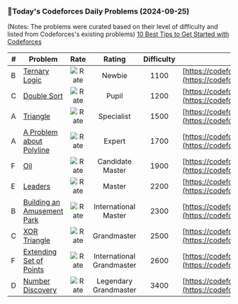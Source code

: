 ### 🌟Today's Codeforces Daily Problems (2024-09-25)
(Notes: The problems were curated based on their level of difficulty and listed from Codeforces's existing problems)
[10 Best Tips to Get Started with Codeforces](https://github.com/ika9810/Codeforces-Daily-Problems/blob/main/10%20Best%20Tips%20to%20Get%20Started%20with%20Codeforces.md)

| # | Problem | Rate| Rating | Difficulty | Contest |
|---| ----- | :--------: | :----------: | :----------: | ---------- |
|B|[Ternary Logic](https://codeforces.com/contest/136/problem/B)|![Rate](https://img.shields.io/badge/Newbie-1100-lightgrey)|Newbie|1100|[https://codeforces.com/contest/136](https://codeforces.com/contest/136)|
|C|[Double Sort](https://codeforces.com/contest/1681/problem/C)|![Rate](https://img.shields.io/badge/Pupil-1200-brightgreen)|Pupil|1200|[https://codeforces.com/contest/1681](https://codeforces.com/contest/1681)|
|A|[Triangle](https://codeforces.com/contest/18/problem/A)|![Rate](https://img.shields.io/badge/Specialist-1500-9cf)|Specialist|1500|[https://codeforces.com/contest/18](https://codeforces.com/contest/18)|
|A|[A Problem about Polyline](https://codeforces.com/contest/578/problem/A)|![Rate](https://img.shields.io/badge/Expert-1700-blue)|Expert|1700|[https://codeforces.com/contest/578](https://codeforces.com/contest/578)|
|F|[Oil](https://codeforces.com/contest/72/problem/F)|![Rate](https://img.shields.io/badge/Candidate%20Master-1900-blueviolet)|Candidate Master|1900|[https://codeforces.com/contest/72](https://codeforces.com/contest/72)|
|E|[Leaders](https://codeforces.com/contest/97/problem/E)|![Rate](https://img.shields.io/badge/Master-2200-orange)|Master|2200|[https://codeforces.com/contest/97](https://codeforces.com/contest/97)|
|B|[Building an Amusement Park](https://codeforces.com/contest/1575/problem/B)|![Rate](https://img.shields.io/badge/International%20Master-2300-orange)|International Master|2300|[https://codeforces.com/contest/1575](https://codeforces.com/contest/1575)|
|C|[XOR Triangle](https://codeforces.com/contest/1710/problem/C)|![Rate](https://img.shields.io/badge/Grandmaster-2500-red)|Grandmaster|2500|[https://codeforces.com/contest/1710](https://codeforces.com/contest/1710)|
|F|[Extending Set of Points](https://codeforces.com/contest/1140/problem/F)|![Rate](https://img.shields.io/badge/International%20Grandmaster-2600-red)|International Grandmaster|2600|[https://codeforces.com/contest/1140](https://codeforces.com/contest/1140)|
|D|[Number Discovery](https://codeforces.com/contest/1242/problem/D)|![Rate](https://img.shields.io/badge/Legendary%20Grandmaster-3400-red)|Legendary Grandmaster|3400|[https://codeforces.com/contest/1242](https://codeforces.com/contest/1242)|
